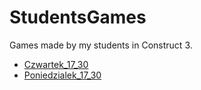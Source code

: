 # StudentsGames
Games made by my students in Construct 3.
- [Czwartek_17_30](https://awieczarek.github.io/StudentsGames/Classes/Czwartek_17_30/index.htm)
- [Poniedzialek_17_30](https://awieczarek.github.io/StudentsGames/Classes/Poniedzialek_17_30/index.htm)
